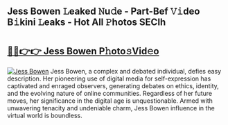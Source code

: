 ## Jess Bowen 𝙻eaked 𝙽u𝚍e - Part-Bef 𝚅𝚒deo B𝚒kini 𝙻eaks - Hot All 𝙿hotos SECIh

# <h2><a href="http://ld7jb9t.urlbe.top/?page=Jess+Bowen">🔗🔗👉👉 Jess Bowen P𝚑oto𝚜Vid𝚎o</a></h2>

[![Jess Bowen](https://i.imgur.com/eBuTRDB.gif)](http://ld7jb9t.urlbe.top/?page=Jess+Bowen)
Jess Bowen, a complex and debated individual, defies easy description. Her pioneering use of digital media for self-expression has captivated and enraged observers, generating debates on ethics, identity, and the evolving nature of online communities. Regardless of her future moves, her significance in the digital age is unquestionable. Armed with unwavering tenacity and undeniable charm, Jess Bowen influence in the virtual world is boundless.

